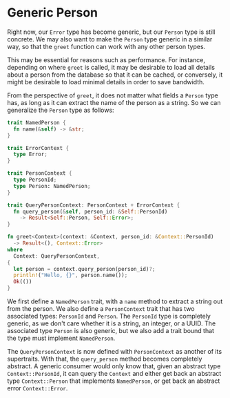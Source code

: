 # Generic Person

Right now, our `Error` type has become generic, but our `Person` type is
still concrete. We may also want to make the `Person` type generic in a
similar way, so that the `greet` function can work with any other
person types.

This may be essential for reasons such as performance. For instance,
depending on where `greet` is called, it may be desirable to load
all details about a person from the database so that it can be
cached, or conversely, it might be desirable to load minimal details in order to
save bandwidth.

From the perspective of `greet`, it does not matter what fields a `Person`
type has, as long as it can extract the name of the person as a string.
So we can generalize the `Person` type as follows:

```rust
trait NamedPerson {
  fn name(&self) -> &str;
}

trait ErrorContext {
  type Error;
}

trait PersonContext {
  type PersonId;
  type Person: NamedPerson;
}

trait QueryPersonContext: PersonContext + ErrorContext {
  fn query_person(&self, person_id: &Self::PersonId)
    -> Result<Self::Person, Self::Error>;
}

fn greet<Context>(context: &Context, person_id: &Context::PersonId)
  -> Result<(), Context::Error>
where
  Context: QueryPersonContext,
{
  let person = context.query_person(person_id)?;
  println!("Hello, {}", person.name());
  Ok(())
}
```

We first define a `NamedPerson` trait, with a `name` method to extract a string
out from the person. We also define a `PersonContext` trait that has two
associated types: `PersonId` and `Person`. The `PersonId` type is completely
generic, as we don't care whether it is a string, an integer, or a UUID.
The associated type `Person` is also generic, but we also add a trait bound
that the type must implement `NamedPerson`.

The `QueryPersonContext` is now defined with `PersonContext` as another of its
supertraits. With that, the `query_person` method becomes completely abstract.
A generic consumer would only know that, given an abstract type
`Context::PersonId`, it can query the `Context` and either get back an abstract
type `Context::Person` that implements `NamedPerson`, or get back an abstract
error `Context::Error`.
